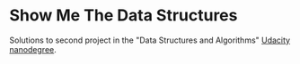 # Show Me The Data Structures #
Solutions to second project in the "Data Structures and Algorithms" [Udacity nanodegree](https://eu.udacity.com/course/data-structures-and-algorithms-nanodegree--nd256).
